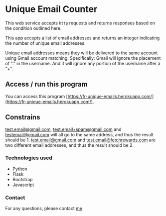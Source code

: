 # Unique Email Counter

This web service accepts `http` requests and returns responses based on the condition outlined here.

This app accepts a list of email addresses and returns an integer indicating the number of unique email addresses.

Unique email addresses means they will be delivered to the same account using Gmail account matching. Specifically: Gmail will ignore the placement of "." in the username. And it will ignore any portion of the username after a "+".

## Access / run this program

You can access this program [https://fr-unique-emails.herokuapp.com/](https://fr-unique-emails.herokuapp.com/).

## Constrains

test.email@gmail.com, test.email+spam@gmail.com and testemail@gmail.com will all go to the same address, and thus the result should be 1.
test.email@gmail.com and test.email@fetchrewards.com are two different email addresses, and thus the result should be 2.

### Technologies used

- Python
- Flask
- Bootstrap
- Javascript

### Contact

For any questions, please contact [me](https://www.linkedin.com/in/aa-ag/).